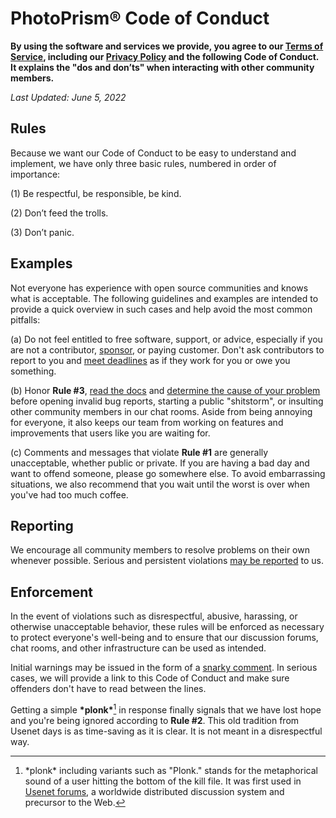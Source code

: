 # PhotoPrism® Code of Conduct

**By using the software and services we provide, you agree to our [Terms of Service](https://photoprism.app/terms), including our [Privacy Policy](https://photoprism.app/privacy) and the following Code of Conduct. It explains the "dos and don’ts" when interacting with other community members.**

*Last Updated: June 5, 2022*

## Rules

Because we want our Code of Conduct to be easy to understand and implement, we have only three basic rules, numbered in order of importance:

(1) Be respectful, be responsible, be kind.

(2) Don’t feed the trolls.

(3) Don’t panic.

## Examples

Not everyone has experience with open source communities and knows what is acceptable. The following guidelines and examples are intended to provide a quick overview in such cases and help avoid the most common pitfalls:

(a) Do not feel entitled to free software, support, or advice, especially if you are not a contributor, [sponsor](https://photoprism.app/membership), or paying customer. Don't ask contributors to report to you and [meet deadlines](https://docs.photoprism.app/developer-guide/code-quality/#go-slow-before-you-go-fast) as if they work for you or owe you something.

(b) Honor **Rule &#35;3**, [read the docs](https://docs.photoprism.app) and [determine the cause of your problem](https://docs.photoprism.app/getting-started/troubleshooting/) before opening invalid bug reports, starting a public "shitstorm", or insulting other community members in our chat rooms. Aside from being annoying for everyone, it also keeps our team from working on features and improvements that users like you are waiting for.

(c) Comments and messages that violate **Rule &#35;1** are generally unacceptable, whether public or private. If you are having a bad day and want to offend someone, please go somewhere else. To avoid embarrassing situations, we also recommend that you wait until the worst is over when you've had too much coffee.

## Reporting

We encourage all community members to resolve problems on their own whenever possible. Serious and persistent violations [may be reported](https://photoprism.app/contact) to us.

## Enforcement

In the event of violations such as disrespectful, abusive, harassing, or otherwise unacceptable behavior, these rules will be enforced as necessary to protect everyone's well-being and to ensure that our discussion forums, chat rooms, and other infrastructure can be used as intended.

Initial warnings may be issued in the form of a [snarky comment](https://www.urbandictionary.com/define.php?term=snarky). In serious cases, we will provide a link to this Code of Conduct and make sure offenders don't have to read between the lines.

Getting a simple **\*plonk\***[^1] in response finally signals that we have lost hope and you're being ignored according to **Rule &#35;2**. This old tradition from Usenet days is as time-saving as it is clear. It is not meant in a disrespectful way.

[^1]: \*plonk\* including variants such as "Plonk." stands for the metaphorical sound of a user hitting the bottom of the kill file. It was first used in [Usenet forums](https://en.everybodywiki.com/Plonk_(Usenet)), a worldwide distributed discussion system and precursor to the Web.